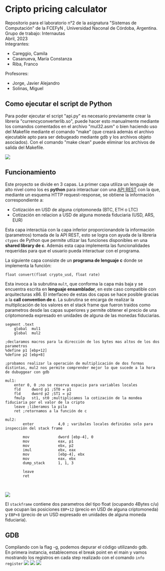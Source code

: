 # Cripto pricing calculator
Repositorio para el laboratorio n°2 de la asignatura "Sistemas de Computación" de la FCEFyN , Universidad Naconal de Córdoba, Argentina. <br>
Grupo de trabajo: Internautas  <br>
Abril, 2023 <br>
Integrantes: 
 * Careggio, Camila
 * Casanueva, María Constanza
 * Riba, Franco <br>
 
 Profesores:
 * Jorge, Javier Alejandro 
 * Solinas, Miguel

## Como ejecutar el script de Python
Para poder ejecutar el script "api.py" es necesario previamente crear la libreria "currencyconverterlib.so", puede hacer esto manualmente mediante los comandos comentados en el archivo "mul32.asm" o bien haciendo uso del Makefile mediante el comando "make" (que creará además el archivo ejecutable apto para ser debugeado mediante gdb y los archivos objeto asociados). Con el comando "make clean" puede eliminar los archivos de salida del Makefile. 

![](https://github.com/francoriba/lab2_cripto_pricing/blob/master/img/mapa%20conceptual.png)


## Funcionamiento 
Este proyecto se divide en 3 capas. La primer capa utiliza un lenguaje de alto nivel como los es **python** para interactuar con una [API REST](https://www.coinapi.io/) con la que, mediante un esquema HTTP request-response, se obtiene la información correspondiente a:<br>
* Cotización en USD de alguna criptomoneda (BTC, ETH o LTC)<br>
* Cotización en relacion a USD de alguna moneda fiduciaria (USD, ARS, EUR) <br>   

Esta capa interactúa con la capa inferior proporcionandole la información (parametros) tomada de la API REST, esto se logra con ayuda de la libreria ```ctypes``` de Python que permite utlizar las funciones disponibles en una **shared library de c**. Además esta capa implementa las funcionalidades requeridas para que el usuario pueda interactuar con el programa.<br>

La siguiente capa consiste de un **programa de lenguaje c** donde se implementa la función:<br>

```float convert(float crypto_usd, float rate)```<br>

Esta invoca a la subrutina ```mult```, que conforma la capa más baja y se encuentra escrita en **lenguaje ensamblador**, en este caso compatible con arquitecturas x86. El interfaceo de estas dos capas se hace posible gracias a la **call convention de c**. La subrutina se encarga de realizar la multiplicación de los valores en el stack frame que fueron traidos como parametros desde las capas superiores y permite obtener el precio de una criptomoneda expresado en unidades de alguna de las monedas fiduciarias. 

```
segment .text
    global  mul1
    global  mul2

;declaramos macros para la dirección de los bytes mas altos de los dos parametros
%define p1 [ebp+12] 
%define p2 [ebp+8]

;probamos realizar la operación de multiplicación de dos formas distintas, mul2 nos permite comprender mejor lo que sucede a la hora de dubuggear con gdb

mul1: 
    enter 0, 0 ;no se reserva espacio para variables locales
    fld     dword p1 ;ST0 = p1
    fld     dword p2 ;ST1 = p2
    fmulp   st1, st0 ;multiplicamos la cotización de la mondea fiduciaria por el valor de la cripto
    leave ;liberamos la pila
    ret ;retornamos a la función de c

mul2:
        enter           4,0 ; varibales locales definidas solo para inspección del stack frame
        
        mov             dword [ebp-4], 0
        mov             eax, p1
        mov             ebx, p2
        imul            ebx, eax
        mov             [ebp-4], ebx
        mov             eax, ebx
        dump_stack      1, 1, 3

        leave        
        ret
```
<br>

![](https://github.com/francoriba/lab2_cripto_pricing/blob/master/img/stackx86.png)

El ```stackframe``` contiene dos parametros del tipo float (ocupando 4Bytes c/u) que ocupan las posiciones ```EBP+12``` (precio en USD de alguna criptomoneda) y ```EBP+8``` (precio de un USD expresado en unidades de alguna moneda fiduciaria). 

## GDB
Compilando con la flag -g, podemos depurar el código utilizando gdb.  
En primera instancia, establecemos el break point en el main y vamos mostrando los registros en cada step realizado con el comando ``info register``
![](https://github.com/francoriba/lab2_cripto_pricing/blob/master/img/image.png)
![](https://github.com/francoriba/lab2_cripto_pricing/blob/master/img/image2.png)
![](https://github.com/francoriba/lab2_cripto_pricing/blob/master/img/image3.png)
